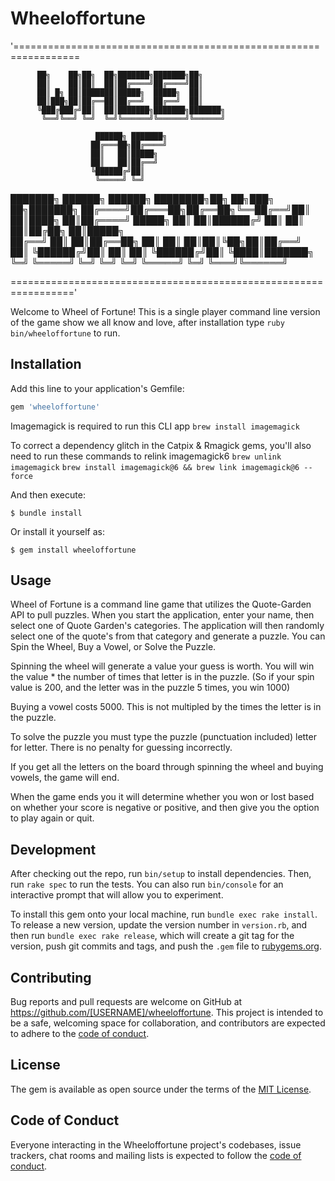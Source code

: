 # Wheeloffortune

'=================================================================
  
  
          ██╗    ██╗██╗  ██╗███████╗███████╗██╗                
          ██║    ██║██║  ██║██╔════╝██╔════╝██║                
          ██║ █╗ ██║███████║█████╗  █████╗  ██║                
          ██║███╗██║██╔══██║██╔══╝  ██╔══╝  ██║                
          ╚███╔███╔╝██║  ██║███████╗███████╗███████╗           
           ╚══╝╚══╝ ╚═╝  ╚═╝╚══════╝╚══════╝╚══════╝           
                                                               
                       ██████╗ ███████╗                        
                      ██╔═══██╗██╔════╝                        
                      ██║   ██║█████╗                          
                      ██║   ██║██╔══╝                          
                      ╚██████╔╝██║                             
                       ╚═════╝ ╚═╝                             
                                                               
  ███████╗ ██████╗ ██████╗ ████████╗██╗   ██╗███╗   ██╗███████╗
  ██╔════╝██╔═══██╗██╔══██╗╚══██╔══╝██║   ██║████╗  ██║██╔════╝
  █████╗  ██║   ██║██████╔╝   ██║   ██║   ██║██╔██╗ ██║█████╗  
  ██╔══╝  ██║   ██║██╔══██╗   ██║   ██║   ██║██║╚██╗██║██╔══╝  
  ██║     ╚██████╔╝██║  ██║   ██║   ╚██████╔╝██║ ╚████║███████╗
  ╚═╝      ╚═════╝ ╚═╝  ╚═╝   ╚═╝    ╚═════╝ ╚═╝  ╚═══╝╚══════╝
  
================================================================='

Welcome to Wheel of Fortune! This is a single player command line version of the game show we all know and love, after installation type `ruby bin/wheeloffortune` to run.

## Installation

Add this line to your application's Gemfile:

```ruby
gem 'wheeloffortune'
```

Imagemagick is required to run this CLI app
`brew install imagemagick`

To correct a dependency glitch in the Catpix & Rmagick gems, you'll also need to run these commands to relink imagemagick6
`brew unlink imagemagick`
`brew install imagemagick@6 && brew link imagemagick@6 --force`

And then execute:

    $ bundle install

Or install it yourself as:

    $ gem install wheeloffortune

## Usage

Wheel of Fortune is a command line game that utilizes the Quote-Garden API to pull puzzles. When you start the application, enter your name, then select one of Quote Garden's categories. The application will then randomly select one of the quote's from that category and generate a puzzle. You can Spin the Wheel, Buy a Vowel, or Solve the Puzzle. 

Spinning the wheel will generate a value your guess is worth. You will win the value * the number of times that letter is in the puzzle. (So if your spin value is 200, and the letter was in the puzzle 5 times, you win 1000)

Buying a vowel costs 5000. This is not multipled by the times the letter is in the puzzle.

To solve the puzzle you must type the puzzle (punctuation included) letter for letter. There is no penalty for guessing incorrectly.

If you get all the letters on the board through spinning the wheel and buying vowels, the game will end.

When the game ends you it will determine whether you won or lost based on whether your score is negative or positive, and then give you the option to play again or quit.

## Development

After checking out the repo, run `bin/setup` to install dependencies. Then, run `rake spec` to run the tests. You can also run `bin/console` for an interactive prompt that will allow you to experiment.

To install this gem onto your local machine, run `bundle exec rake install`. To release a new version, update the version number in `version.rb`, and then run `bundle exec rake release`, which will create a git tag for the version, push git commits and tags, and push the `.gem` file to [rubygems.org](https://rubygems.org).

## Contributing

Bug reports and pull requests are welcome on GitHub at https://github.com/[USERNAME]/wheeloffortune. This project is intended to be a safe, welcoming space for collaboration, and contributors are expected to adhere to the [code of conduct](https://github.com/[USERNAME]/wheeloffortune/blob/master/CODE_OF_CONDUCT.md).


## License

The gem is available as open source under the terms of the [MIT License](https://opensource.org/licenses/MIT).

## Code of Conduct

Everyone interacting in the Wheeloffortune project's codebases, issue trackers, chat rooms and mailing lists is expected to follow the [code of conduct](https://github.com/[USERNAME]/wheeloffortune/blob/master/CODE_OF_CONDUCT.md).
